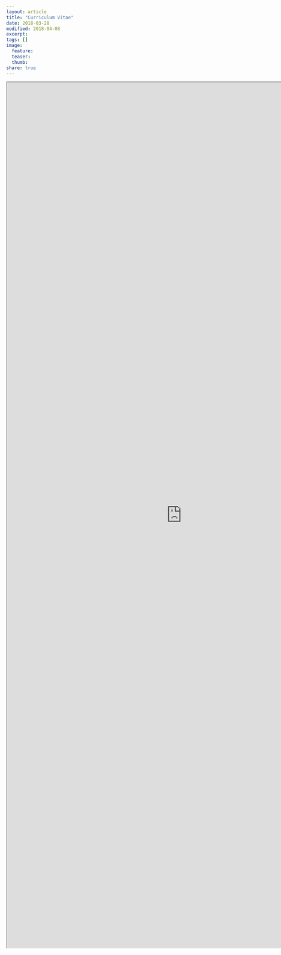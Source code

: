 ```yaml
---
layout: article
title: "Curriculum Vitae"
date: 2018-03-28
modified: 2018-04-08
excerpt:
tags: []
image:
  feature:
  teaser:
  thumb:
share: true
---
```


<iframe src="https://drive.google.com/file/d/1HoV9wk5ZkmWxPrZi9j6qA-2gP5cz9qlq/preview" width="930" height="2300"></iframe>
